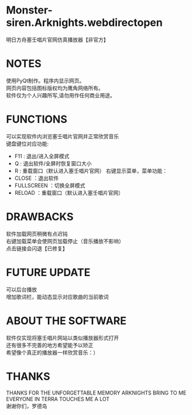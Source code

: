 # Monster-siren.Arknights.webdirectopen
明日方舟塞壬唱片官网仿真播放器【非官方】

# NOTES
使用PyQt制作。程序内显示网页。  
网页内容包括图标版权均为鹰角网络所有。  
软件仅为个人兴趣所写,请勿用作任何商业用途。  

# FUNCTIONS
可以实现软件内浏览塞壬唱片官网并正常欣赏音乐  
键盘键位对应功能:  
* F11 : 退出/进入全屏模式
* Q   : 退出软件/全屏时恢复窗口大小
* R   : 重载窗口（默认进入塞壬唱片官网）
右键显示菜单，菜单功能：  
* CLOSE      ：退出软件
* FULLSCREEN ：切换全屏模式
* RELOAD     ：重载窗口（默认进入塞壬唱片官网）

# DRAWBACKS
软件加载网页稍微有点迟钝  
右键加载菜单会使网页加载停止（音乐播放不影响）  
点击链接会闪退【已修复】  

# FUTURE UPDATE
可以后台播放  
增加歌词栏，能动态显示对应歌曲的当前歌词    

# ABOUT THE SOFTWARE
软件仅实现将塞壬唱片网站以类似播放器形式打开  
还有很多不完善的地方希望能予以矫正  
希望像个真正的播放器一样欣赏音乐：）  

# THANKS
THANKS FOR THE UNFORGETTABLE MEMORY ARKNIGHTS BRING TO ME  
EVERYONE IN TERRA TOUCHES ME A LOT  
谢谢你们，罗德岛  
